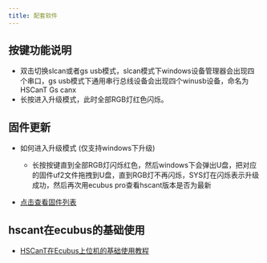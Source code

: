 ```yaml
---
title: 配套软件
---
```


## 按键功能说明

- 双击切换slcan或者gs usb模式，slcan模式下windows设备管理器会出现四个串口，gs usb模式下通用串行总线设备会出现四个winusb设备，命名为HSCanT Gs canx
- 长按进入升级模式，此时全部RGB灯红色闪烁。

## 固件更新

- 如何进入升级模式 (仅支持windows下升级)
  - 长按按键直到全部RGB灯闪烁红色，然后windows下会弹出U盘，把对应的固件uf2文件拖拽到U盘，直到RGB灯不再闪烁，SYS灯在闪烁表示升级成功，然后再次用ecubus pro查看hscant版本是否为最新

- [点击查看固件列表](./firmware/)

## hscant在ecubus的基础使用

- [HSCanT在Ecubus上位机的基础使用教程](./Ecubus_Pro_basic_usage_guide/Ecubus_Pro_basic_usage_guide.md)